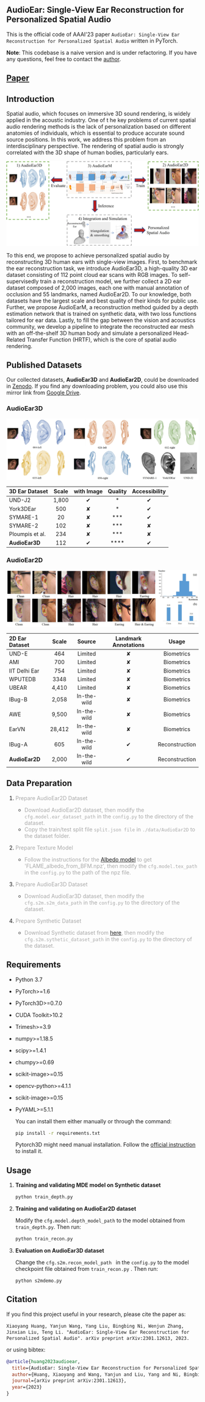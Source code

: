 ## AudioEar: Single-View Ear Reconstruction for Personalized Spatial Audio

This is the official code of AAAI'23 paper ``AudioEar: Single-View Ear Reconstruction for Personalized Spatial Audio`` written in PyTorch.

**Note**: This codebase is a naive version and is under refactoring. If you have any questions, feel free to contact the <a href="mailto:huangxiaoyang@sjtu.edu.cn">author</a>.

## [Paper](https://arxiv.org/abs/2301.12613)

## Introduction

Spatial audio, which focuses on immersive 3D sound rendering, is widely applied in the acoustic industry. One of t   he key problems of current spatial audio rendering methods is the lack of personalization based on different anatomies of individuals, which is essential to produce accurate sound source positions. In this work, we address this problem from an interdisciplinary perspective. The rendering of spatial audio is strongly correlated with the 3D shape of human bodies, particularly ears. 

![](./assets/pipeline.jpg)

To this end, we propose to achieve personalized spatial audio by reconstructing 3D human ears with single-view images. First, to benchmark the ear reconstruction task, we introduce AudioEar3D, a high-quality 3D ear dataset consisting of 112 point cloud ear scans with RGB images. To self-supervisedly train a reconstruction model, we further collect a 2D ear dataset composed of 2,000 images, each one with manual annotation of occlusion and 55 landmarks, named AudioEar2D. To our knowledge, both datasets have the largest scale and best quality of their kinds for public use. Further, we propose AudioEarM, a reconstruction method guided by a depth estimation network that is trained on synthetic data, with two loss functions tailored for ear data. Lastly, to fill the gap between the vision and acoustics community, we develop a pipeline to integrate the reconstructed ear mesh with an off-the-shelf 3D human body and simulate a personalized Head-Related Transfer Function (HRTF), which is the core of spatial audio rendering.

## Published Datasets

Our collected datasets, **AudioEar3D** and **AudioEar2D**, could be downloaded in [Zenodo](https://zenodo.org/record/7592895#.Y9nobHBByNc).  If you find any downloading problem, you could also use this mirror link from [Google Drive](https://drive.google.com/drive/folders/1fWTtaFVkEAgLQRz55h8jQt7eJ6omFjxK?usp=sharing). 



### AudioEar3D

![](./assets/audioear3d.jpg)

| 3D Ear Dataset  | Scale  | with Image| Quality| Accessibility|
|:----            | :----: |  :----:   | :----: | :----:       |  
|UND-J2           | 1,800  |&#10004;   |\*      |&#10004;      |
|York3DEar        | 500    |&#10008;   |\*      |&#10004;      |
|SYMARE-1         | 20     |&#10008;   |\*\*\*  |&#10004;      |
|SYMARE-2         | 102    |&#10008;   |\*\*\*  |&#10008;      |
|Ploumpis et al.  | 234    |&#10008;   |\*\*\*  |&#10008;      |
|**AudioEar3D**   | 112    |&#10004;   |\*\*\*\*|&#10004;      |



### AudioEar2D

![](./assets/audioear2d.jpg)

| 2D Ear Dataset | Scale  | Source    |Landmark Annotations| Usage     |
|:----           | :----: |  :----:   | :----:    |:----:     |  
|UND-E           | 464    |Limited   |&#10008;      |Biometrics      |
|AMI             | 700    |Limited   |&#10008;      |Biometrics      |
|IIT Delhi Ear   | 754    |Limited   |&#10008;  |Biometrics      |
|WPUTEDB         | 3348   |Limited   |&#10008;  |Biometrics      |
|UBEAR           | 4,410  |Limited   |&#10008;  |Biometrics      |
|IBug-B          | 2,058  |In-the-wild   |&#10008;  |Biometrics      |
|AWE             | 9,500  |In-the-wild   |&#10008;  |Biometrics      |
|EarVN           | 28,412 |In-the-wild   |&#10008;  |Biometrics      |
|IBug-A          | 605    |In-the-wild   |&#10004;  |Reconstruction     |
|**AudioEar2D**  | 2,000  |In-the-wild   |&#10004;  |Reconstruction      |




## Data Preparation

1. <font color=#A9A9A9>Prepare AudioEar2D Dataset</font>

   - <font color=#A9A9A9>Download AudioEar2D dataset, then modify the ``cfg.model.ear_dataset_path`` in the ``config.py`` to the directory of the dataset.</font>
   - <font color=#A9A9A9>Copy the train/test split file ``split.json file`` in ``./data/AudioEar2D`` to the dataset folder.</font>
   
2. <font color=#A9A9A9>Prepare Texture Model</font>
   
   - <font color=#A9A9A9>Follow the instructions for the [Albedo model](https://github.com/TimoBolkart/BFM_to_FLAME) to get 'FLAME_albedo_from_BFM.npz', then modify the ``cfg.model.tex_path`` in the ``config.py`` to the path of the npz file.</font>
   
3. <font color=#A9A9A9>Prepare AudioEar3D Dataset</font>
   
   - <font color=#A9A9A9>Download AudioEar3D dataset, then modify the ``cfg.s2m.s2m_data_path`` in the ``config.py`` to the directory of the dataset. </font>
   
4. <font color=#A9A9A9>Prepare Synthetic Dataset</font>

   - <font color=#A9A9A9>Download Synthetic dataset from [here](None), then modify the ``cfg.s2m.sythetic_dataset_path`` in the ``config.py`` to the directory of the dataset. </font>


## Requirements


- Python 3.7 

- PyTorch>=1.6

- PyTorch3D>=0.7.0

- CUDA Toolkit>10.2

- Trimesh>=3.9

- numpy>=1.18.5

- scipy>=1.4.1 

- chumpy>=0.69

- scikit-image>=0.15 

- opencv-python>=4.1.1 

- scikit-image>=0.15

- PyYAML>=5.1.1 

  You can install them either manually or through the command:

  ``` bash
  pip install -r requirements.txt
  ```

  Pytorch3D might need manual installation. Follow the [official instruction](https://github.com/facebookresearch/pytorch3d) to install it.




## Usage

1. **Training and validating MDE model on Synthetic dataset**

   ```python
   python train_depth.py
   ```

2. **Training and validating on AudioEar2D dataset**

   Modify the  ``cfg.model.depth_model_path``  to the model obtained from ``train_depth.py``. Then run:

   ```python
   python train_recon.py
   ```

3. **Evaluation on AudioEar3D dataset**

   Change the ``cfg.s2m.recon_model_path `` in the ``config.py`` to the model checkpoint file obtained from ``train_recon.py`` . Then run:

   ```
   python s2mdemo.py
   ```

## Citation

If you find this project useful in your research, please cite the paper as:

```
Xiaoyang Huang, Yanjun Wang, Yang Liu, Bingbing Ni, Wenjun Zhang, Jinxian Liu, Teng Li. "AudioEar: Single-View Ear Reconstruction for Personalized Spatial Audio". arXiv preprint arXiv:2301.12613, 2023.
```

or using bibtex:

``` bibtex
@article{huang2023audioear,
  title={AudioEar: Single-View Ear Reconstruction for Personalized Spatial Audio},
  author={Huang, Xiaoyang and Wang, Yanjun and Liu, Yang and Ni, Bingbing and Zhang Wenjun and Liu Jinxian and Li, Teng},
  journal={arXiv preprint arXiv:2301.12613},
  year={2023}
}
```
